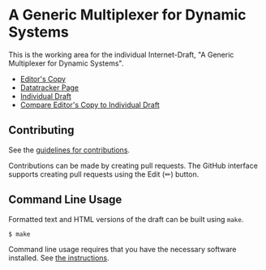 # A Generic Multiplexer for Dynamic Systems

This is the working area for the individual Internet-Draft, "A Generic Multiplexer for Dynamic Systems".

* [Editor's Copy](https://damjesus.github.io/babel-multix-id/#go.draft-tardis-gmds.html)
* [Datatracker Page](https://datatracker.ietf.org/doc/draft-tardis-gmds)
* [Individual Draft](https://datatracker.ietf.org/doc/html/draft-tardis-gmds)
* [Compare Editor's Copy to Individual Draft](https://damjesus.github.io/babel-multix-id/#go.draft-tardis-gmds.diff)


## Contributing

See the
[guidelines for contributions](https://github.com/damjesus/babel-multix-id/blob//CONTRIBUTING.md).

Contributions can be made by creating pull requests.
The GitHub interface supports creating pull requests using the Edit (✏) button.


## Command Line Usage

Formatted text and HTML versions of the draft can be built using `make`.

```sh
$ make
```

Command line usage requires that you have the necessary software installed.  See
[the instructions](https://github.com/martinthomson/i-d-template/blob/main/doc/SETUP.md).

